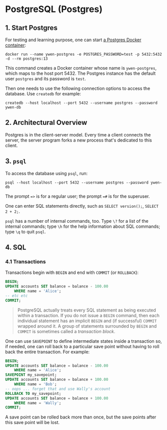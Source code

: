 # PostgreSQL (Postgres)

## 1. Start Postgres

For testing and learning purpose, one can start [a Postgres Docker container](https://hub.docker.com/_/postgres):

```
docker run --name ywen-postgres -e POSTGRES_PASSWORD=test -p 5432:5432 -d --rm postgres:13
```

This command creates a Docker container whose name is `ywen-postgres`, which maps to the host port 5432. The Postgres instance has the default user `postgres` and its password is `test`.

Then one needs to use the following connection options to access the database. Use `createdb` for example:

```
createdb --host localhost --port 5432 --username postgres --password ywen-db
```

## 2. Architectural Overview

Postgres is in the client-server model. Every time a client connects the server, the server program forks a new process that's dedicated to this client.

## 3. `psql`

To access the database using `psql`, run:

```
psql --host localhost --port 5432 --username postgres --password ywen-db
```

The prompt `=>` is for a regular user; the prompt `=#` is for the superuser.

One can enter SQL statements directly, such as `SELECT version();`, `SELECT 2 + 2;`.

`psql` has a number of internal commands, too. Type `\?` for a list of the internal commands; type `\h` for the help information about SQL commands; type `\q` to quit `psql`.

## 4. SQL

### 4.1 Transactions

Transactions begin with `BEGIN` and end with `COMMIT` (or `ROLLBACK`):

```sql
BEGIN;
UPDATE accounts SET balance = balance - 100.00
    WHERE name = 'Alice';
-- etc etc
COMMIT;
```

> PostgreSQL actually treats every SQL statement as being executed within a transaction. If you do not issue a `BEGIN` command, then each individual statement has an implicit `BEGIN` and (if successful) `COMMIT` wrapped around it. A group of statements surrounded by `BEGIN` and `COMMIT` is sometimes called a _transaction block_.

One can use `SAVEPOINT` to define intermediate states inside a transaction so, if needed, one can roll back to a particular save point without having to roll back the entire transaction. For example:

```sql
BEGIN;
UPDATE accounts SET balance = balance - 100.00
    WHERE name = 'Alice';
SAVEPOINT my_savepoint;
UPDATE accounts SET balance = balance + 100.00
    WHERE name = 'Bob';
-- oops ... forget that and use Wally's account
ROLLBACK TO my_savepoint;
UPDATE accounts SET balance = balance + 100.00
    WHERE name = 'Wally';
COMMIT;
```

A save point can be rolled back more than once, but the save points after this save point will be lost.
